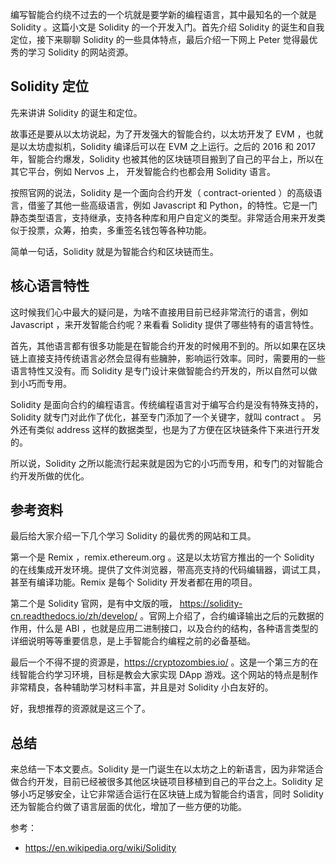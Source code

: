 编写智能合约绕不过去的一个坑就是要学新的编程语言，其中最知名的一个就是 Solidity 。这篇小文是 Solidity 的一个开发入门。首先介绍 Solidity 的诞生和自我定位，接下来聊聊 Solidity 的一些具体特点，最后介绍一下网上 Peter 觉得最优秀的学习 Solidity 的网站资源。

## Solidity 定位

先来讲讲 Solidity 的诞生和定位。

故事还是要从以太坊说起，为了开发强大的智能合约，以太坊开发了 EVM ，也就是以太坊虚拟机，Solidity 编译后可以在 EVM 之上运行。之后的 2016 和 2017 年，智能合约爆发，Solidity 也被其他的区块链项目搬到了自己的平台上，所以在其它平台，例如 Nervos 上， 开发智能合约也都会用 Solidity 语言。

按照官网的说法，Solidity 是一个面向合约开发（ contract-oriented ）的高级语言，借鉴了其他一些高级语言，例如 Javascript 和 Python，的特性。它是一门静态类型语言，支持继承，支持各种库和用户自定义的类型。非常适合用来开发类似于投票，众筹，拍卖，多重签名钱包等各种功能。

简单一句话，Solidity 就是为智能合约和区块链而生。

## 核心语言特性

这时候我们心中最大的疑问是，为啥不直接用目前已经非常流行的语言，例如 Javascript ，来开发智能合约呢？来看看 Solidity 提供了哪些特有的语言特性。

首先，其他语言都有很多功能是在智能合约开发的时候用不到的。所以如果在区块链上直接支持传统语言必然会显得有些臃肿，影响运行效率。同时，需要用的一些语言特性又没有。而 Solidity 是专门设计来做智能合约开发的，所以自然可以做到小巧而专用。

Solidity 是面向合约的编程语言。传统编程语言对于编写合约是没有特殊支持的，Solidity 就专门对此作了优化，甚至专门添加了一个关键字，就叫 contract 。 另外还有类似 address 这样的数据类型，也是为了方便在区块链条件下来进行开发的。

所以说，Solidity 之所以能流行起来就是因为它的小巧而专用，和专门的对智能合约开发所做的优化。

## 参考资料

最后给大家介绍一下几个学习 Solidity 的最优秀的网站和工具。

第一个是 Remix ，remix.ethereum.org 。这是以太坊官方推出的一个 Solidity 的在线集成开发环境。提供了文件浏览器，带高亮支持的代码编辑器，调试工具，甚至有编译功能。Remix 是每个 Solidity 开发者都在用的项目。

第二个是 Solidity 官网，是有中文版的哦， https://solidity-cn.readthedocs.io/zh/develop/ 。官网上介绍了，合约编译输出之后的元数据的作用，什么是 ABI ，也就是应用二进制接口，以及合约的结构，各种语言类型的详细说明等等重要信息，是上手智能合约编程之前的必备基础。

最后一个不得不提的资源是，https://cryptozombies.io/ 。这是一个第三方的在线智能合约学习环境，目标是教会大家实现 DApp 游戏。这个网站的特点是制作非常精良，各种辅助学习材料丰富，并且是对 Solidity 小白友好的。

好，我想推荐的资源就是这三个了。

## 总结

来总结一下本文要点。Solidity 是一门诞生在以太坊之上的新语言，因为非常适合做合约开发，目前已经被很多其他区块链项目移植到自己的平台之上。Solidity 足够小巧足够安全，让它非常适合运行在区块链上成为智能合约语言，同时 Solidity 还为智能合约做了语言层面的优化，增加了一些方便的功能。

参考：

- https://en.wikipedia.org/wiki/Solidity
